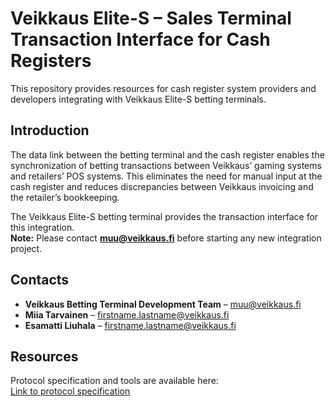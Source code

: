 # Veikkaus Elite-S – Sales Terminal Transaction Interface for Cash Registers

This repository provides resources for cash register system providers and developers integrating with Veikkaus Elite-S betting terminals.

## Introduction

The data link between the betting terminal and the cash register enables the synchronization of betting transactions between Veikkaus’ gaming systems and retailers’ POS systems. This eliminates the need for manual input at the cash register and reduces discrepancies between Veikkaus invoicing and the retailer’s bookkeeping.  

The Veikkaus Elite-S betting terminal provides the transaction interface for this integration.  
**Note:** Please contact **muu@veikkaus.fi** before starting any new integration project.

## Contacts

- **Veikkaus Betting Terminal Development Team** – muu@veikkaus.fi  
- **Miia Tarvainen** – firstname.lastname@veikkaus.fi  
- **Esamatti Liuhala** – firstname.lastname@veikkaus.fi  

## Resources

Protocol specification and tools are available here:  
[Link to protocol specification](eki/docs/protocol_v3.md)